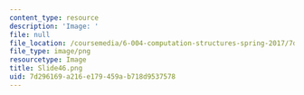 ```yaml
---
content_type: resource
description: 'Image: '
file: null
file_location: /coursemedia/6-004-computation-structures-spring-2017/7d296169a216e179459ab718d9537578_Slide46.png
file_type: image/png
resourcetype: Image
title: Slide46.png
uid: 7d296169-a216-e179-459a-b718d9537578
---
```


